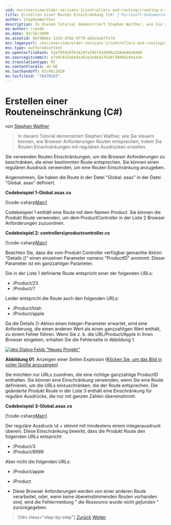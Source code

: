 ```yaml
---
uid: mvc/overview/older-versions-1/controllers-and-routing/creating-a-route-constraint-cs
title: Erstellen einer Routen Einschränkung (C#) | Microsoft-Dokumentation
author: StephenWalther
description: In diesem Tutorial demonstriert Stephen Walther, wie Sie steuern können, wie Browser Anforderungen Routen entsprechen, indem Sie Routen Einschränkungen mit regulären Ausdrücken erstellen.
ms.author: riande
ms.date: 02/16/2009
ms.assetid: 0bfd06b1-12d3-4fbb-9779-a82e5eb7fe7d
msc.legacyurl: /mvc/overview/older-versions-1/controllers-and-routing/creating-a-route-constraint-cs
msc.type: authoredcontent
ms.openlocfilehash: 51ef859287b3424faf85f4a3606a220ab48a9466
ms.sourcegitcommit: e7e91932a6e91a63e2e46417626f39d6b244a3ab
ms.translationtype: MT
ms.contentlocale: de-DE
ms.lasthandoff: 03/06/2020
ms.locfileid: "78470163"
---
```

# <a name="creating-a-route-constraint-c"></a>Erstellen einer Routeneinschränkung (C#)

von [Stephen Walther](https://github.com/StephenWalther)

> In diesem Tutorial demonstriert Stephen Walther, wie Sie steuern können, wie Browser Anforderungen Routen entsprechen, indem Sie Routen Einschränkungen mit regulären Ausdrücken erstellen.

Sie verwenden Routen Einschränkungen, um die Browser Anforderungen zu beschränken, die einer bestimmten Route entsprechen. Sie können einen regulären Ausdruck verwenden, um eine Routen Einschränkung anzugeben.

Angenommen, Sie haben die Route in der Datei "Global. asax" in der Datei "Global. asax" definiert.

**Codebeispiel 1-Global.asax.cs**

[!code-csharp[Main](creating-a-route-constraint-cs/samples/sample1.cs)]

Codebeispiel 1 enthält eine Route mit dem Namen Product. Sie können die Produkt Route verwenden, um dem ProductController in der Liste 2 Browser Anforderungen zuzuordnen.

**Codebeispiel 2: controllers\productcontroller.cs**

[!code-csharp[Main](creating-a-route-constraint-cs/samples/sample2.cs)]

Beachten Sie, dass die vom Produkt Controller verfügbar gemachte Aktion "Details ()" einen einzelnen Parameter namens "ProductID" annimmt. Dieser Parameter ist ein ganzzahliger Parameter.

Die in der Liste 1 definierte Route entspricht einer der folgenden URLs:

- /Product/23
- /Product/7

Leider entspricht die Route auch den folgenden URLs:

- /Product/blah
- /Product/apple

Da die Details ()-Aktion einen Integer-Parameter erwartet, wird eine Anforderung, die einen anderen Wert als einen ganzzahligen Wert enthält, zu einem Fehler führen. Wenn Sie z. b. die URL/Product/Apple in Ihren Browser eingeben, erhalten Sie die Fehlerseite in Abbildung 1.

[![des Dialog Felds "Neues Projekt"](creating-a-route-constraint-cs/_static/image1.jpg)](creating-a-route-constraint-cs/_static/image1.png)

**Abbildung 01**: Anzeigen einer Seiten Explosion ([Klicken Sie, um das Bild in voller Größe anzuzeigen](creating-a-route-constraint-cs/_static/image2.png))

Sie möchten nur URLs zuordnen, die eine richtige ganzzahlige ProductID enthalten. Sie können eine Einschränkung verwenden, wenn Sie eine Route definieren, um die URLs einzuschränken, die der Route entsprechen. Die geänderte Produkt Route in der Liste 3 enthält eine Einschränkung für reguläre Ausdrücke, die nur mit ganzen Zahlen übereinstimmt.

**Codebeispiel 3-Global.asax.cs**

[!code-csharp[Main](creating-a-route-constraint-cs/samples/sample3.cs)]

Der reguläre Ausdruck \d + stimmt mit mindestens einem integerausdruck überein. Diese Einschränkung bewirkt, dass die Produkt Route den folgenden URLs entspricht:

- /Product/3
- /Product/8999

Aber nicht die folgenden URLs:

- /Product/apple
- /Product

- Diese Browser Anforderungen werden von einer anderen Route verarbeitet, oder, wenn keine übereinstimmenden Routen vorhanden sind, wird die Fehlermeldung " *die Ressource wurde nicht gefunden* " zurückgegeben.

> [!div class="step-by-step"]
> [Zurück](creating-custom-routes-cs.md)
> [Weiter](creating-a-custom-route-constraint-cs.md)
